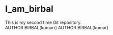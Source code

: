 # I_am_birbal
This is my second time Git repository.
<br>
AUTHOR BIRBAL(kumarr)
AUTHOR BIRBAL(kumar)

